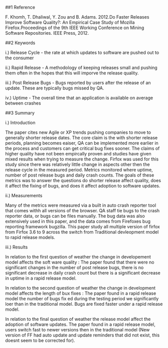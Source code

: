 ##1 Reference
    
F. Khomh, T. Dhaliwal, Y. Zou and B. Adams. 2012.Do Faster Releases Improve Software Quality?: An Empirical Case Study of Mozilla Firefox.Proceedings of the 9th IEEE Working Conference on Mining Software Repositories. IEEE Press, 2012.

##2 Keywords

i.) Release Cycle - the rate at which updates to software are pushed out to the consumer

ii.) Rapid Release - A methodology of keeping releases small and pushing them often in the hopes that this will imporve the release quality.

iii.) Post Release Bugs - Bugs reported by users after the release of an update. These are typically bugs missed by QA.

iv.) Uptime - The overall time that an application is available on average between crashes

##3 Summary

i.) Introduction 

The paper cites new Agile or XP trends pushing companies to move to generally shorter release dates. The core claim is the with shorter release periods, planning becomes eaiser, QA can be implemented more earlier in the process and customers can get critical bug fixes sooner. The claims of higher quality have not been empircally proven and studies have given mixed results when trying to measure the change. Firfox was used for this study since there was relatively little change in aspects other then the release cycle in the measured period. Metrics monitored where uptime, number of post release bugs and daily crash counts. The goals of these metrics was to answer the questions do shorter release affect quality, does it affect the fixing of bugs, and does it affect adoption to software updates. 

ii.) Measurements 

Many of the metrics were measured via a built in auto crash reporter tool that comes withh all versions of the browser.  QA staff tie bugs to the crash reporter data, or bugs can be files manually. The bug data was also extensively used in this paper, and the data comes from Firefoxes bug reporting framework bugzilla.  This paper study all multiple version of firfox from Firfox 3.6 to 9 across the switch from Traditional devleopment model to rapid release models. 

iii.) Results 

In relation to the first question of weather the change in developement model affects the soft ware quality : The paper found that there were no significant changes in the number of post release bugs, there is no significant decrease in daily crash count but there is a significant decrease in uptime in a rapid release model.  

In relation to the second question of weather the change in development model affects the length of bux fixes : The paper found in a rapid release model the number of bugs fix ed during the testing period we significantly loer than in the traditional model. Bugs are fixed faster under a rapid release model.

In relation to the final question of weather the release model affect the adoption of software updates. The paper found in a rapid release model, users switch fast to newer versions then in the traditional model (New version of FF had auto update and update reminders that did not exist, this doesnt seem to be corrected for). 
